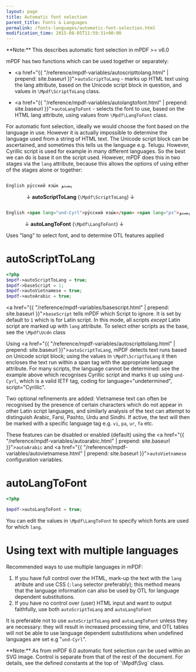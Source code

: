 ```yaml
---
layout: page
title: Automatic font selection
parent_title: Fonts & Languages
permalink: /fonts-languages/automatic-font-selection.html
modification_time: 2015-08-05T11:59:31+00:00
---
```


<div class="alert alert-info" role="alert" markdown="1">
  **Note:** This describes automatic font selection in mPDF >= v6.0
</div>

mPDF has two functions which can be used together or separately:

 * <a href="{{ "/reference/mpdf-variables/autoscripttolang.html" | prepend: site.baseurl }}">`autoScriptToLang`</a> - marks 
   up HTML text using the lang attribute, based on the Unicode script block in question, and values in `\Mpdf\ScriptToLang` class.

 * <a href="{{ "/reference/mpdf-variables/autolangtofont.html" | prepend: site.baseurl }}">`autoLangToFont`</a> - selects 
   the font to use, based on the HTML lang attribute, using values from `\Mpdf\LangToFont` class.

For automatic font selection, ideally we would choose the font based on the language in use. However it is actually
impossible to determine the language used from a string of HTML text. The Unicode script block can be ascertained,
and sometimes this tells us the language e.g. Telugu. However, Cyrillic script is used for example in many different
languages. So the best we can do is base it on the script used. However, mPDF does this in two stages via the `lang`
attribute, because this allows the options of using either of the stages alone or together:

```html

English ру́сский язы́к پښتو


```

              ↓ **autoScriptToLang** (`\Mpdf\ScriptToLang`) ↓

```html

English <span lang="und-Cyrl">ру́сский язы́к</span> <span lang="ps">پښتو</span>


```

             ↓ **autoLangToFont** (`\Mpdf\LangToFont`) ↓

Uses "lang" to select font, and to determine OTL features applied

# autoScriptToLang

```php
<?php
$mpdf->autoScriptToLang = true;
$mpdf->baseScript = 1;
$mpdf->autoVietnamese = true;
$mpdf->autoArabic = true;

```

<a href="{{ "/reference/mpdf-variables/basescript.html" | prepend: site.baseurl }}">`baseScript`</a> tells mPDF which 
Script to ignore. It is set by default to `1` which is for Latin script. In this mode, all scripts *except* Latin script 
are marked up with `lang` attribute. To select other scripts as the base, see the `\Mpdf\Ucdn` class

Using <a href="{{ "/reference/mpdf-variables/autoscripttolang.html" | prepend: site.baseurl }}">`autoScriptToLang`</a>, 
mPDF detects text runs based on Unicode script block; using the values in `\Mpdf\ScriptToLang` it then encloses the 
text run within a span tag with the appropriate language attribute. For many scripts, the language cannot be determined: 
see the example above which recognises Cyrillic script and marks it up using `und-Cyrl`, which is a valid IETF tag, 
coding for language="undetermined", script="Cyrillic".

Two optional refinements are added: Vietnamese text can often be recognised by the presence of certain characters
which do not appear in other Latin script languages, and similarly analysis of the text can attempt to distinguish
Arabic, Farsi, Pashto, Urdu and Sindhi. If active, the text will then be marked with a specific language tag e.g.
`vi`, `pa`, `ur`, `fa` etc.

These features can be disabled or enabled (default) using the 
<a href="{{ "/reference/mpdf-variables/autoarabic.html" | prepend: site.baseurl }}">`autoArabic`</a> and 
<a href="{{ "/reference/mpdf-variables/autovietnamese.html" | prepend: site.baseurl }}">`autoVietnamese`</a> configuration variables.

# autoLangToFont

```php
<?php

$mpdf->autoLangToFont = true;

```

You can edit the values in `\Mpdf\LangToFont` to specify which fonts are used for which `lang`.

# Using text with multiple languages

Recommended ways to use multiple languages in mPDF:

1. If you have full control over the HTML, mark-up the text with the `lang` atribute and use CSS
   (`:lang` selector preferably); this method means that the language information can also be used by OTL
   for language dependent substitutions.
2. If you have no control over (user) HTML input and want to output faithfully, use both `autoScriptToLang`
   and `autoLangToFont`

It is preferable not to use `autoScriptToLang` and `autoLangToFont` unless they are necessary: they will
result in increased processing time, and OTL tables will not be able to use language dependent substitutions
when undefined languages are set e.g "`und-Cyrl`".

<div class="alert alert-info" role="alert" markdown="1">
  **Note:** As from mPDF 6.0 automatic font selection can be used within an SVG image.
  Control is separate from that of the rest of the document. For details, see the defined constants at the
  top of `\Mpdf\Svg` class.
</div>
